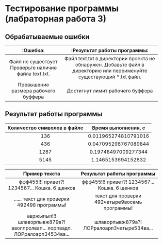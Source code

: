 # Тестирование программы (лабраторная работа 3)

## Обрабатываемые ошибки
| :Ошибка: | :Результат работы программы: |
|:---------------------------:|:----------------------:|
| Файл не существует	Проверьте наличие файла text.txt. | Файл text.txt в директории проекта не обнаружен. Добавьте файл в директорию или переименуйте существующий *.txt файл. |
|Превышение размера рабочего буффера |Достигнут лимит рабочего буффера|

## Результат работы программы
| Количество символов в файле | Время выполнения, c  |
|:---------------------------:|:----------------------:|
| 136                         | 0.011965274810791016 |
| 436                         | 0.047095298767089844 |
| 1287                        | 0.19748497009277344  |
| 5145                        | 1.1465153694152832   |

| Пример текста| Результат работы программы  |
|:---------------------------:|:----------------------:|
| ффф455!!! привет?! 1234567... Кошка.  6 щенков | ффф455!!! привет?! 1234567... Кошка.  6 щенков |
| ...... текст для проверки 492498 программы!| текст для проверки 492четыре9восемь программы!|
|авржыпып!!! шлаворпывж879а?! аволпролвап... лорпвадп. ЛОРралоарп34534ва...  | шлаворпывж879а?! ЛОРралоарп3четыре534ва...   |
